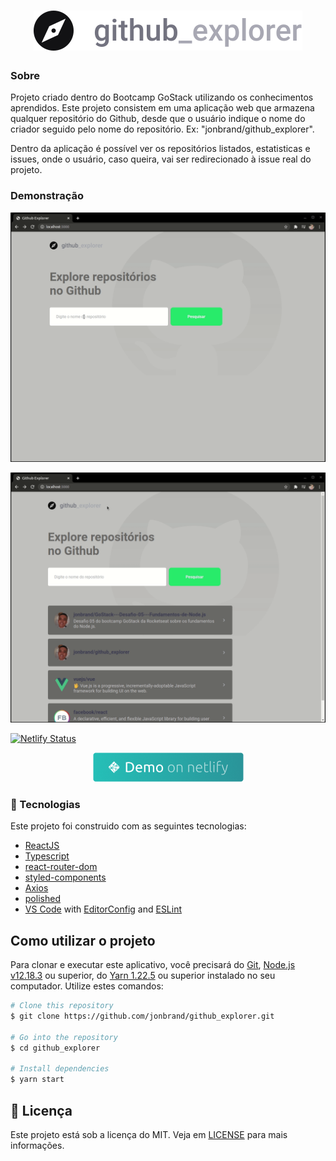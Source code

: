 <h1 align="center">
  <img src="./src/assets/logo.svg">
</h1>

### Sobre

Projeto criado dentro do Bootcamp GoStack utilizando os conhecimentos aprendidos. Este projeto consistem em uma aplicação web que armazena qualquer repositório do Github, desde que o usuário indique o nome do criador seguido pelo nome do repositório. Ex: "jonbrand/github_explorer".

Dentro da aplicação é possível ver os repositórios listados, estatisticas e issues, onde o usuário, caso queira, vai ser redirecionado à issue real do projeto.


### Demonstração
![github_explorer-1](https://github.com/jonbrand/github_explorer/blob/main/github/assets/github_explorer1.gif)

![github_explorer-1](https://github.com/jonbrand/github_explorer/blob/main/github/assets/github_explorer2.gif)

[![Netlify Status](https://api.netlify.com/api/v1/badges/b1f66695-359d-4d98-a110-356fda4527c1/deploy-status)](https://app.netlify.com/sites/githubexplorerexempleapp/deploys)

<p align="center">
  <a href="https://githubexplorerexempleapp.netlify.app/" target="_blank">
    <img alt="Demo on Netlify" src="https://github.com/jonbrand/github_explorer/blob/main/github/assets/demo_on_netlify_umjmch.png">
  </a>
</p>

### :rocket: Tecnologias

Este projeto foi construido com as seguintes tecnologias:

- [ReactJS](https://reactjs.org/)
- [Typescript](https://www.typescriptlang.org/)
- [react-router-dom](https://github.com/ReactTraining/react-router)
- [styled-components](https://www.styled-components.com/)
- [Axios](https://www.npmjs.com/package/axios)
- [polished](https://polished.js.org)
- [VS Code](https://code.visualstudio.com/) with [EditorConfig](https://editorconfig.org/) and [ESLint](https://eslint.org/)


## Como utilizar o projeto

Para clonar e executar este aplicativo, você precisará do [Git](https://git-scm.com), [Node.js v12.18.3](https://nodejs.org/en/) ou superior, do [Yarn 1.22.5](https://yarnpkg.com/) ou superior instalado no seu computador. Utilize estes comandos:

```bash
# Clone this repository
$ git clone https://github.com/jonbrand/github_explorer.git

# Go into the repository
$ cd github_explorer

# Install dependencies
$ yarn start
```

## :memo: Licença

Este projeto está sob a licença do MIT. Veja em [LICENSE](https://github.com/jonbrand/github_explorer/new/building) para mais informações.

